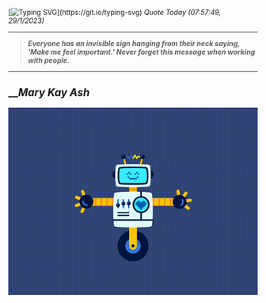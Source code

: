 [![Typing SVG](https://readme-typing-svg.herokuapp.com?font=Press+Start+2P&color=C2F784&size=35&width=900&height=100&lines=Hello+World%2C+I'm+Hung+!)](https://git.io/typing-svg) 
_Quote Today (07:57:49, 29/1/2023)_
___
>**_Everyone has an invisible sign hanging from their neck saying, 'Make me feel important.' Never forget this message when working with people._**
___

## __**_Mary Kay Ash_**

![RobotDance](src/assets/images/robot-dancing-dribble.gif?style=center)
